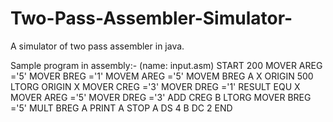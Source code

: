 # Two-Pass-Assembler-Simulator-
A simulator of two pass assembler in java.

Sample program in assembly:- (name: input.asm)
 START 200
 MOVER AREG ='5'
 MOVER BREG ='1'
 MOVEM AREG ='5'
 MOVEM BREG A
X ORIGIN 500
 LTORG
 ORIGIN X
 MOVER CREG ='3'
 MOVER DREG ='1'
RESULT EQU X
 MOVER AREG ='5'
 MOVER DREG ='3'
 ADD CREG B
 LTORG
 MOVER BREG ='5'
 MULT BREG A
 PRINT A
 STOP
A DS 4
B DC 2
 END
